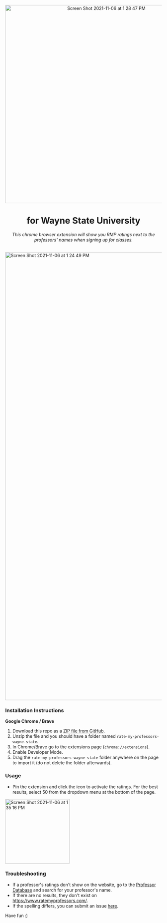 <p align="center">
  <img width="635" alt="Screen Shot 2021-11-06 at 1 28 47 PM" src="https://user-images.githubusercontent.com/66044327/140618493-9488ed33-02c5-4b6e-9f23-2d324831a955.png">
</p>

<h1 align="center">for Wayne State University</h1>

<p align="center"> <i>This chrome browser extension will show you RMP ratings next to the professors' names when signing up for classes. </i> </p1>

<br> <img width="1436" alt="Screen Shot 2021-11-06 at 1 24 49 PM" src="https://user-images.githubusercontent.com/66044327/140618386-647393c4-dd89-4915-ad12-d51be94e4568.png">

### Installation Instructions
**Google Chrome / Brave** 
1. Download this repo as a [ZIP file from GitHub](https://github.com/AdvaitPaliwal/rate-my-professor-wayne-state/archive/refs/heads/main.zip).
1. Unzip the file and you should have a folder named `rate-my-professors-wayne-state`.
1. In Chrome/Brave go to the extensions page (`chrome://extensions`).
1. Enable Developer Mode.
1. Drag the `rate-my-professors-wayne-state` folder anywhere on the page to import it (do not delete the folder afterwards).

### Usage
* Pin the extension and click the icon to activate the ratings. For the best results, select 50 from the dropdown menu at the bottom of the page.
<img width="207" alt="Screen Shot 2021-11-06 at 1 35 16 PM" src="https://user-images.githubusercontent.com/66044327/140618688-4923bb92-ff83-4824-b16f-337c0c652469.png">

### Troubleshooting
* If a professor's ratings don't show on the website, go to the [Professor Database](https://raw.githubusercontent.com/AdvaitPaliwal/rate-my-professors-wayne-state/main/content.js) and search for your professor's name. 
* If there are no results, they don't exist on https://www.ratemyprofessors.com/. 
* If the spelling differs, you can submit an issue [here](https://github.com/AdvaitPaliwal/rate-my-professors-wayne-state/issues).

Have fun :)
